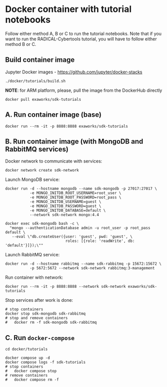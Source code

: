 # Docker container with tutorial notebooks

Follow either method A, B or C to run the tutorial notebooks. Note that if you
want to run the RADICAL-Cybertools tutorial, you will have to follow either
method B or C.

## Build container image

Jupyter Docker images - https://github.com/jupyter/docker-stacks

```shell
./docker/tutorials/build.sh
```

**NOTE**: for ARM platform, please, pull the image from the DockerHub directly

```shell
docker pull exaworks/sdk-tutorials
```

## A. Run container image (base)

```shell
docker run --rm -it -p 8888:8888 exaworks/sdk-tutorials
```

## B. Run container image (with MongoDB and RabbitMQ services)

Docker network to communicate with services:

```shell
docker network create sdk-network
```

Launch MongoDB service:

```shell
docker run -d --hostname mongodb --name sdk-mongodb -p 27017:27017 \
           -e MONGO_INITDB_ROOT_USERNAME=root_user \
           -e MONGO_INITDB_ROOT_PASSWORD=root_pass \
           -e MONGO_INITDB_USERNAME=guest \
           -e MONGO_INITDB_PASSWORD=guest \
           -e MONGO_INITDB_DATABASE=default \
           --network sdk-network mongo:4.4

docker exec sdk-mongodb bash -c \
  "mongo --authenticationDatabase admin -u root_user -p root_pass default \
   --eval \"db.createUser({user: 'guest', pwd: 'guest', \
                           roles: [{role: 'readWrite', db: 'default'}]});\""
```

Launch RabbitMQ service:

```shell
docker run -d --hostname rabbitmq --name sdk-rabbitmq -p 15672:15672 \
           -p 5672:5672 --network sdk-network rabbitmq:3-management
```

Run container with network:

```shell
docker run --rm -it -p 8888:8888 --network sdk-network exaworks/sdk-tutorials
```

Stop services after work is done:

```shell
# stop containers
docker stop sdk-mongodb sdk-rabbitmq
# stop and remove containers
#   docker rm -f sdk-mongodb sdk-rabbitmq
```

## C. Run `docker-compose`

```shell
cd docker/tutorials

docker compose up -d
docker compose logs -f sdk-tutorials
# stop containers
#   docker compose stop
# remove containers
#   docker compose rm -f
```
